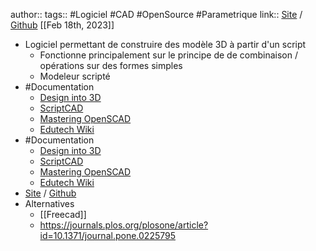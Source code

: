 author:: 
tags:: #Logiciel #CAD #OpenSource #Parametrique
link:: [Site](https://openscad.org/) / [Github](https://github.com/openscad/openscad/)
[[Feb 18th, 2023]]

- Logiciel permettant de construire des modèle 3D à partir d'un script
	- Fonctionne principalement sur le principe de de combinaison / opérations sur des formes simples
	- Modeleur scripté
- #Documentation
	- [Design into 3D](https://willadams.gitbook.io/design-into-3d/)
	- [ScriptCAD](https://scriptcad.com/paulftw/OpenSCAD.Tutorial)
	- [Mastering OpenSCAD](https://mastering-openscad.eu/buch/introduction/)
	- [Edutech Wiki](https://edutechwiki.unige.ch/fr/Tutoriel_OpenSCAD)
- #Documentation
	- [Design into 3D](https://willadams.gitbook.io/design-into-3d/)
	- [ScriptCAD](https://scriptcad.com/paulftw/OpenSCAD.Tutorial)
	- [Mastering OpenSCAD](https://mastering-openscad.eu/buch/introduction/)
	- [Edutech Wiki](https://edutechwiki.unige.ch/fr/Tutoriel_OpenSCAD)
- [Site](https://openscad.org/) / [Github](https://github.com/openscad/openscad/)
- Alternatives
	- [[Freecad]]
	- https://journals.plos.org/plosone/article?id=10.1371/journal.pone.0225795